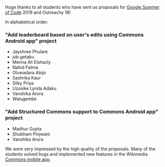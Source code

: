 Huge thanks to all students who have sent us proposals for [Google Summer of Code](https://summerofcode.withgoogle.com/) 2019 and Outreachy 18!

In alphabetical order:

### "Add leaderboard based on user's edits using Commons Android app" project

- Jayshree Phulare 
- job getabu 
- Menna Ali Elshazly 
- Nahid Fatma 
- Oluwadara Abijo 
- Sashrika Kaur
- Silky Priya 
- Uzosike Lynda Adaku 
- Vanshika Arora  
- Walugembe 


### "Add Structured Commons support to Commons Android app" project

- Madhur Gupta
- Shubham Pinjwani
- Vanshika Arora 

We were very impressed by the high quality of the proposals. Many of the students solved bugs and implemented new features in the Wikimedia [Commons mobile app](https://commons-app.github.io/).